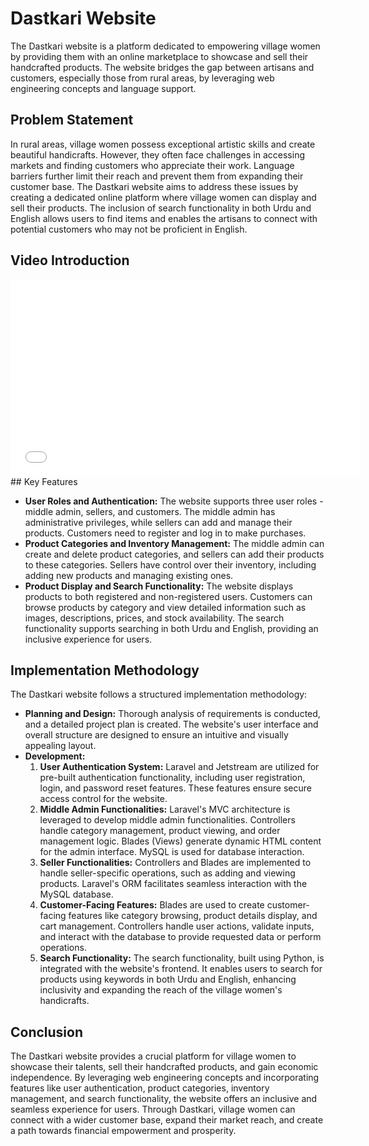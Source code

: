 # Dastkari Website

The Dastkari website is a platform dedicated to empowering village women by providing them with an online marketplace to showcase and sell their handcrafted products. The website bridges the gap between artisans and customers, especially those from rural areas, by leveraging web engineering concepts and language support.

## Problem Statement

In rural areas, village women possess exceptional artistic skills and create beautiful handicrafts. However, they often face challenges in accessing markets and finding customers who appreciate their work. Language barriers further limit their reach and prevent them from expanding their customer base. The Dastkari website aims to address these issues by creating a dedicated online platform where village women can display and sell their products. The inclusion of search functionality in both Urdu and English allows users to find items and enables the artisans to connect with potential customers who may not be proficient in English.
## Video Introduction

<iframe width="560" height="315" src="[https://drive.google.com/file/d/1bXhWNjYdvpxTtH6A4Es7oNRgrkM47hmD/preview](https://drive.google.com/file/d/1zv3lXf4igJ_LbdBQm9DxCtdqkj1efe_f/view?usp=sharing)" frameborder="0" allowfullscreen></iframe>
## Key Features

- **User Roles and Authentication:** The website supports three user roles - middle admin, sellers, and customers. The middle admin has administrative privileges, while sellers can add and manage their products. Customers need to register and log in to make purchases.
- **Product Categories and Inventory Management:** The middle admin can create and delete product categories, and sellers can add their products to these categories. Sellers have control over their inventory, including adding new products and managing existing ones.
- **Product Display and Search Functionality:** The website displays products to both registered and non-registered users. Customers can browse products by category and view detailed information such as images, descriptions, prices, and stock availability. The search functionality supports searching in both Urdu and English, providing an inclusive experience for users.

## Implementation Methodology

The Dastkari website follows a structured implementation methodology:

- **Planning and Design:** Thorough analysis of requirements is conducted, and a detailed project plan is created. The website's user interface and overall structure are designed to ensure an intuitive and visually appealing layout.
- **Development:**
  1. **User Authentication System:** Laravel and Jetstream are utilized for pre-built authentication functionality, including user registration, login, and password reset features. These features ensure secure access control for the website.<br>
  2. **Middle Admin Functionalities:** Laravel's MVC architecture is leveraged to develop middle admin functionalities. Controllers handle category management, product viewing, and order management logic. Blades (Views) generate dynamic HTML content for the admin interface. MySQL is used for database interaction.<br>
  3. **Seller Functionalities:** Controllers and Blades are implemented to handle seller-specific operations, such as adding and viewing products. Laravel's ORM facilitates seamless interaction with the MySQL database.<br>
  4. **Customer-Facing Features:** Blades are used to create customer-facing features like category browsing, product details display, and cart management. Controllers handle user actions, validate inputs, and interact with the database to provide requested data or perform operations.<br>
  5. **Search Functionality:** The search functionality, built using Python, is integrated with the website's frontend. It enables users to search for products using keywords in both Urdu and English, enhancing inclusivity and expanding the reach of the village women's handicrafts.



## Conclusion

The Dastkari website provides a crucial platform for village women to showcase their talents, sell their handcrafted products, and gain economic independence. By leveraging web engineering concepts and incorporating features like user authentication, product categories, inventory management, and search functionality, the website offers an inclusive and seamless experience for users. Through Dastkari, village women can connect with a wider customer base, expand their market reach, and create a path towards financial empowerment and prosperity.
